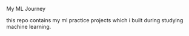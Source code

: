 My ML Journey

this repo contains my ml practice projects which i built during studying machine learning.
